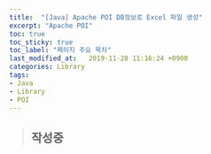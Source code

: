 ```yaml
---
title:  "[Java] Apache POI DB정보로 Excel 파일 생성"
excerpt: "Apache POI"
toc: true
toc_sticky: true
toc_label: "페이지 주요 목차"
last_modified_at:   2019-11-28 11:16:24 +0900
categories: Library
tags:
- Java
- Library
- POI
---
```


>## 작성중


